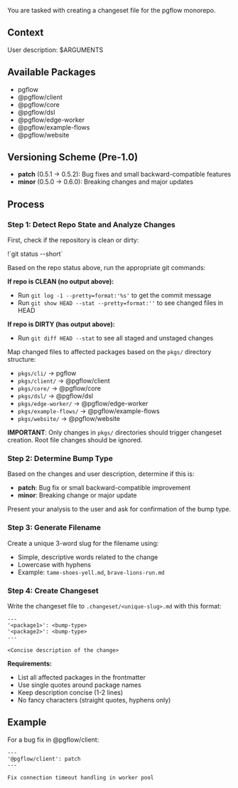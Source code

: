 You are tasked with creating a changeset file for the pgflow monorepo.

## Context

User description:
<description>
$ARGUMENTS
</description>

## Available Packages

- pgflow
- @pgflow/client
- @pgflow/core
- @pgflow/dsl
- @pgflow/edge-worker
- @pgflow/example-flows
- @pgflow/website

## Versioning Scheme (Pre-1.0)

- **patch** (0.5.1 → 0.5.2): Bug fixes and small backward-compatible features
- **minor** (0.5.0 → 0.6.0): Breaking changes and major updates

## Process

### Step 1: Detect Repo State and Analyze Changes

First, check if the repository is clean or dirty:

<repo-status>
!`git status --short`
</repo-status>

Based on the repo status above, run the appropriate git commands:

**If repo is CLEAN (no output above):**
- Run `git log -1 --pretty=format:'%s'` to get the commit message
- Run `git show HEAD --stat --pretty=format:''` to see changed files in HEAD

**If repo is DIRTY (has output above):**
- Run `git diff HEAD --stat` to see all staged and unstaged changes

Map changed files to affected packages based on the `pkgs/` directory structure:
- `pkgs/cli/` → pgflow
- `pkgs/client/` → @pgflow/client
- `pkgs/core/` → @pgflow/core
- `pkgs/dsl/` → @pgflow/dsl
- `pkgs/edge-worker/` → @pgflow/edge-worker
- `pkgs/example-flows/` → @pgflow/example-flows
- `pkgs/website/` → @pgflow/website

**IMPORTANT**: Only changes in `pkgs/` directories should trigger changeset creation. Root file changes should be ignored.

### Step 2: Determine Bump Type

Based on the changes and user description, determine if this is:
- **patch**: Bug fix or small backward-compatible improvement
- **minor**: Breaking change or major update

Present your analysis to the user and ask for confirmation of the bump type.

### Step 3: Generate Filename

Create a unique 3-word slug for the filename using:
- Simple, descriptive words related to the change
- Lowercase with hyphens
- Example: `tame-shoes-yell.md`, `brave-lions-run.md`

### Step 4: Create Changeset

Write the changeset file to `.changeset/<unique-slug>.md` with this format:

```
---
'<package1>': <bump-type>
'<package2>': <bump-type>
---

<Concise description of the change>
```

**Requirements:**
- List all affected packages in the frontmatter
- Use single quotes around package names
- Keep description concise (1-2 lines)
- No fancy characters (straight quotes, hyphens only)

## Example

For a bug fix in @pgflow/client:

```
---
'@pgflow/client': patch
---

Fix connection timeout handling in worker pool
```
